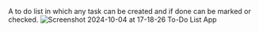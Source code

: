 A to do list in which any task can be created and if done can be marked or checked.
![Screenshot 2024-10-04 at 17-18-26 To-Do List App](https://github.com/user-attachments/assets/f35adb32-bd3f-4289-a407-b1c02e1c342f)
